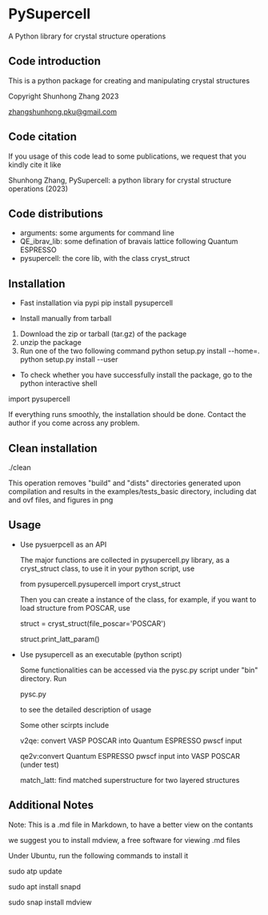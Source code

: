 # PySupercell
A Python library for crystal structure operations

## Code introduction

This is a python package for creating and manipulating crystal structures

Copyright Shunhong Zhang 2023

zhangshunhong.pku@gmail.com


## Code citation

If you usage of this code lead to some publications, we request that you kindly cite it like

Shunhong Zhang, PySupercell: a python library for crystal structure operations (2023)


## Code distributions

* arguments: some arguments for command line
* QE_ibrav_lib: some defination of bravais lattice following Quantum ESPRESSO
* pysupercell: the core lib, with the class cryst_struct


## Installation
* Fast installation via pypi
pip install pysupercell


* Install manually from tarball 
1. Download the zip or tarball (tar.gz) of the package
2. unzip the package
3. Run one of the two following command
   python setup.py install --home=.
   python setup.py install --user

* To check whether you have successfully install the package, go to the python interactive shell
 
import pysupercell

  If everything runs smoothly, the installation should be done. 
  Contact the author if you come across any problem.

## Clean installation
./clean

This operation removes "build" and "dists" directories generated upon compilation
and results in the examples/tests_basic directory, including dat and ovf files, and figures in png


## Usage

* Use pysuerpcell as an API

    The major functions are collected in pysupercell.py library, as a cryst_struct class, to use it in your python script, use

    from pysupercell.pysupercell import cryst_struct

    Then you can create a instance of the class, for example, if you want to load structure from POSCAR, use

    struct = cryst_struct(file_poscar='POSCAR')

    struct.print_latt_param()


* Use pysupercell as an executable (python script)

    Some functionalities can be accessed via the pysc.py script under "bin" directory. Run

    pysc.py 

    to see the detailed description of usage

    Some other scirpts include

    v2qe: convert VASP POSCAR into Quantum ESPRESSO pwscf input

    qe2v:convert Quantum ESPRESSO pwscf input into VASP POSCAR (under test)

    match_latt: find matched superstructure for two layered structures

    


## Additional Notes

Note: This is a .md file in Markdown, to have a better view on the contants

we suggest you to install mdview, a free software for viewing .md files

Under Ubuntu, run the following commands to install it

sudo atp update

sudo apt install snapd

sudo snap install mdview

